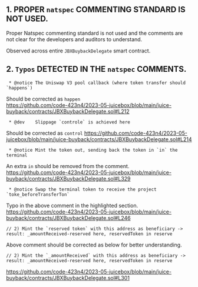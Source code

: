 ## 1. PROPER `natspec` COMMENTING STANDARD IS NOT USED.

Proper Natspec commenting standard is not used and the comments are not clear for the developers and auditors to understand.

Observed across entire `JBXBuybackDelegate` smart contract.

## 2. `Typos` DETECTED IN THE `natspec` COMMENTS.

     * @notice The Uniswap V3 pool callback (where token transfer should `happens`)
	 
Should be corrected as `happen`	 
https://github.com/code-423n4/2023-05-juicebox/blob/main/juice-buyback/contracts/JBXBuybackDelegate.sol#L212

     * @dev    Slippage `controle` is achieved here
	 
Should be corrected as `control`
https://github.com/code-423n4/2023-05-juicebox/blob/main/juice-buyback/contracts/JBXBuybackDelegate.sol#L214

     * @notice Mint the token out, sending back the token in `in` the terminal 
	 
An extra `in` should be removed from the comment.
https://github.com/code-423n4/2023-05-juicebox/blob/main/juice-buyback/contracts/JBXBuybackDelegate.sol#L329

     * @notice Swap the terminal token to receive the project `toke_beforeTransferTon`
	 
Typo in the above comment in the highlighted section.
https://github.com/code-423n4/2023-05-juicebox/blob/main/juice-buyback/contracts/JBXBuybackDelegate.sol#L246

    // 2) Mint the `reserved token` with this address as beneficiary -> result: _amountReceived-reserved here, reservedToken in reserve
	
Above comment should be corrected as below for better understanding.
	
    // 2) Mint the `_amountReceived` with this address as beneficiary -> result: _amountReceived-reserved here, reservedToken in reserve

https://github.com/code-423n4/2023-05-juicebox/blob/main/juice-buyback/contracts/JBXBuybackDelegate.sol#L301